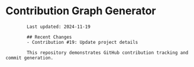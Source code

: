 # Contribution Graph Generator
            
            Last updated: 2024-11-19
            
            ## Recent Changes
            - Contribution #19: Update project details
            
            This repository demonstrates GitHub contribution tracking and commit generation.
        